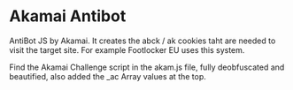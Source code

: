 # Akamai Antibot

AntiBot JS by Akamai. It creates the abck / ak cookies taht are needed to visit the target site.
For example Footlocker EU uses this system.

Find the Akamai Challenge script in the akam.js file, fully deobfuscated and beautified, also added the _ac Array values at the top.
